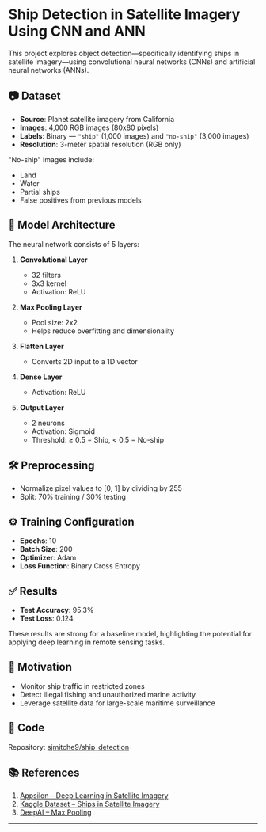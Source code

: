 # Ship Detection in Satellite Imagery Using CNN and ANN

This project explores object detection—specifically identifying ships in satellite imagery—using convolutional neural networks (CNNs) and artificial neural networks (ANNs).

## 📷 Dataset

- **Source**: Planet satellite imagery from California
- **Images**: 4,000 RGB images (80x80 pixels)
- **Labels**: Binary — `"ship"` (1,000 images) and `"no-ship"` (3,000 images)
- **Resolution**: 3-meter spatial resolution (RGB only)

"No-ship" images include:
- Land
- Water
- Partial ships
- False positives from previous models

## 🚀 Model Architecture

The neural network consists of 5 layers:

1. **Convolutional Layer**
   - 32 filters
   - 3x3 kernel
   - Activation: ReLU

2. **Max Pooling Layer**
   - Pool size: 2x2
   - Helps reduce overfitting and dimensionality

3. **Flatten Layer**
   - Converts 2D input to a 1D vector

4. **Dense Layer**
   - Activation: ReLU

5. **Output Layer**
   - 2 neurons
   - Activation: Sigmoid
   - Threshold: ≥ 0.5 = Ship, < 0.5 = No-ship

## 🛠️ Preprocessing

- Normalize pixel values to [0, 1] by dividing by 255
- Split: 70% training / 30% testing

## ⚙️ Training Configuration

- **Epochs**: 10  
- **Batch Size**: 200  
- **Optimizer**: Adam  
- **Loss Function**: Binary Cross Entropy

## ✅ Results

- **Test Accuracy**: 95.3%
- **Test Loss**: 0.124

These results are strong for a baseline model, highlighting the potential for applying deep learning in remote sensing tasks.

## 📌 Motivation

- Monitor ship traffic in restricted zones
- Detect illegal fishing and unauthorized marine activity
- Leverage satellite data for large-scale maritime surveillance

## 🔗 Code

Repository: [sjmitche9/ship_detection](https://github.com/sjmitche9/ship_detection)

## 📚 References

1. [Appsilon – Deep Learning in Satellite Imagery](https://appsilon.com/deep-learning-in-satellite-imagery/)
2. [Kaggle Dataset – Ships in Satellite Imagery](https://kaggle.com/rhammell/ships-in-satellite-imagery)
3. [DeepAI – Max Pooling](https://deepai.org/machine-learning-glossary-and-terms/max-pooling)

---

